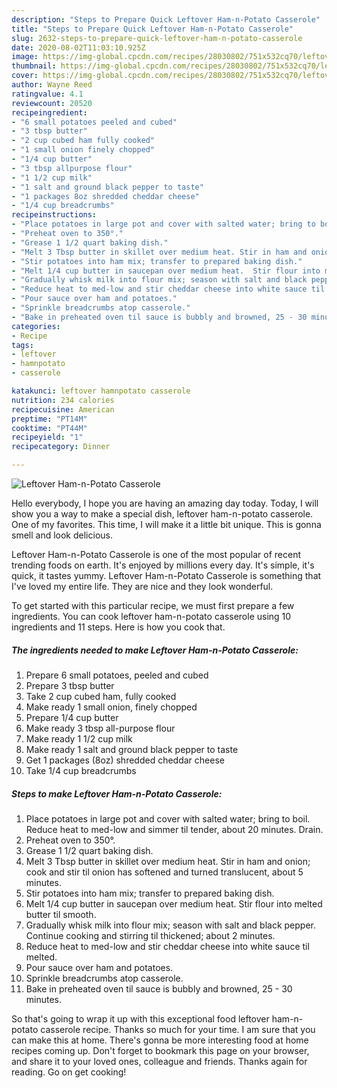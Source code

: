 ```yaml
---
description: "Steps to Prepare Quick Leftover Ham-n-Potato Casserole"
title: "Steps to Prepare Quick Leftover Ham-n-Potato Casserole"
slug: 2632-steps-to-prepare-quick-leftover-ham-n-potato-casserole
date: 2020-08-02T11:03:10.925Z
image: https://img-global.cpcdn.com/recipes/28030802/751x532cq70/leftover-ham-n-potato-casserole-recipe-main-photo.jpg
thumbnail: https://img-global.cpcdn.com/recipes/28030802/751x532cq70/leftover-ham-n-potato-casserole-recipe-main-photo.jpg
cover: https://img-global.cpcdn.com/recipes/28030802/751x532cq70/leftover-ham-n-potato-casserole-recipe-main-photo.jpg
author: Wayne Reed
ratingvalue: 4.1
reviewcount: 20520
recipeingredient:
- "6 small potatoes peeled and cubed"
- "3 tbsp butter"
- "2 cup cubed ham fully cooked"
- "1 small onion finely chopped"
- "1/4 cup butter"
- "3 tbsp allpurpose flour"
- "1 1/2 cup milk"
- "1 salt and ground black pepper to taste"
- "1 packages 8oz shredded cheddar cheese"
- "1/4 cup breadcrumbs"
recipeinstructions:
- "Place potatoes in large pot and cover with salted water; bring to boil.  Reduce heat to med-low and simmer til tender, about 20 minutes. Drain."
- "Preheat oven to 350°."
- "Grease 1 1/2 quart baking dish."
- "Melt 3 Tbsp butter in skillet over medium heat. Stir in ham and onion; cook and stir til onion has softened and turned translucent, about 5 minutes."
- "Stir potatoes into ham mix; transfer to prepared baking dish."
- "Melt 1/4 cup butter in saucepan over medium heat.  Stir flour into melted butter til smooth."
- "Gradually whisk milk into flour mix; season with salt and black pepper.  Continue cooking and stirring til thickened; about 2 minutes."
- "Reduce heat to med-low and stir cheddar cheese into white sauce til melted."
- "Pour sauce over ham and potatoes."
- "Sprinkle breadcrumbs atop casserole."
- "Bake in preheated oven til sauce is bubbly and browned, 25 - 30 minutes."
categories:
- Recipe
tags:
- leftover
- hamnpotato
- casserole

katakunci: leftover hamnpotato casserole 
nutrition: 234 calories
recipecuisine: American
preptime: "PT14M"
cooktime: "PT44M"
recipeyield: "1"
recipecategory: Dinner

---
```



![Leftover Ham-n-Potato Casserole](https://img-global.cpcdn.com/recipes/28030802/751x532cq70/leftover-ham-n-potato-casserole-recipe-main-photo.jpg)

Hello everybody, I hope you are having an amazing day today. Today, I will show you a way to make a special dish, leftover ham-n-potato casserole. One of my favorites. This time, I will make it a little bit unique. This is gonna smell and look delicious.



Leftover Ham-n-Potato Casserole is one of the most popular of recent trending foods on earth. It's enjoyed by millions every day. It's simple, it's quick, it tastes yummy. Leftover Ham-n-Potato Casserole is something that I've loved my entire life. They are nice and they look wonderful.


To get started with this particular recipe, we must first prepare a few ingredients. You can cook leftover ham-n-potato casserole using 10 ingredients and 11 steps. Here is how you cook that.

<!--inarticleads1-->

##### The ingredients needed to make Leftover Ham-n-Potato Casserole:

1. Prepare 6 small potatoes, peeled and cubed
1. Prepare 3 tbsp butter
1. Take 2 cup cubed ham, fully cooked
1. Make ready 1 small onion, finely chopped
1. Prepare 1/4 cup butter
1. Make ready 3 tbsp all-purpose flour
1. Make ready 1 1/2 cup milk
1. Make ready 1 salt and ground black pepper to taste
1. Get 1 packages (8oz) shredded cheddar cheese
1. Take 1/4 cup breadcrumbs




<!--inarticleads2-->

##### Steps to make Leftover Ham-n-Potato Casserole:

1. Place potatoes in large pot and cover with salted water; bring to boil.  Reduce heat to med-low and simmer til tender, about 20 minutes. Drain.
1. Preheat oven to 350°.
1. Grease 1 1/2 quart baking dish.
1. Melt 3 Tbsp butter in skillet over medium heat. Stir in ham and onion; cook and stir til onion has softened and turned translucent, about 5 minutes.
1. Stir potatoes into ham mix; transfer to prepared baking dish.
1. Melt 1/4 cup butter in saucepan over medium heat.  Stir flour into melted butter til smooth.
1. Gradually whisk milk into flour mix; season with salt and black pepper.  Continue cooking and stirring til thickened; about 2 minutes.
1. Reduce heat to med-low and stir cheddar cheese into white sauce til melted.
1. Pour sauce over ham and potatoes.
1. Sprinkle breadcrumbs atop casserole.
1. Bake in preheated oven til sauce is bubbly and browned, 25 - 30 minutes.




So that's going to wrap it up with this exceptional food leftover ham-n-potato casserole recipe. Thanks so much for your time. I am sure that you can make this at home. There's gonna be more interesting food at home recipes coming up. Don't forget to bookmark this page on your browser, and share it to your loved ones, colleague and friends. Thanks again for reading. Go on get cooking!
